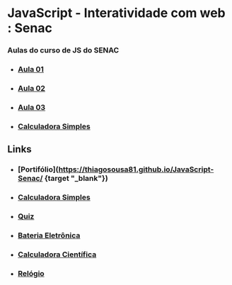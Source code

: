 # JavaScript - Interatividade com web : Senac
### Aulas do curso de JS do SENAC

- ### [Aula 01](https://github.com/ThiagoSousa81/JavaScript-Senac/tree/main/aula01)
- ### [Aula 02](https://github.com/ThiagoSousa81/JavaScript-Senac/tree/main/aula02)
- ### [Aula 03](https://github.com/ThiagoSousa81/JavaScript-Senac/tree/main/aula03)
- ### [Calculadora Simples](https://github.com/ThiagoSousa81/JavaScript-Senac/tree/main/Calculadora%20SImples)

## Links

- ### [Portifólio](https://thiagosousa81.github.io/JavaScript-Senac/ {target "_blank"})
- ### [Calculadora Simples](https://thiagosousa81.github.io/JavaScript-Senac/calculadora)
- ### [Quiz](https://thiagosousa81.github.io/JavaScript-Senac/quiz)
- ### [Bateria Eletrônica](https://thiagosousa81.github.io/JavaScript-Senac/bateria)
- ### [Calculadora Científica](https://thiagosousa81.github.io/JavaScript-Senac/cientifica)
- ### [Relógio](https://thiagosousa81.github.io/JavaScript-Senac/relogio)
